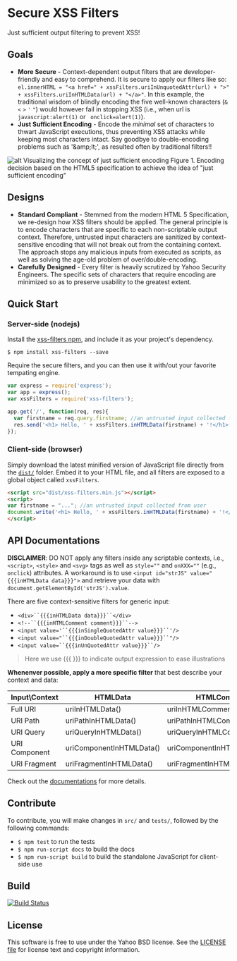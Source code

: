 Secure XSS Filters
=================
Just sufficient output filtering to prevent XSS!

## Goals

- **More Secure** - Context-dependent output filters that are developer-friendly and easy to comprehend. It is secure to apply our filters like so: ```el.innerHTML = "<a href=" + xssFilters.uriInUnquotedAttr(url) + ">" + xssFilters.uriInHTMLData(url) + "</a>"```. In this example, the traditional wisdom of blindly encoding the five well-known characters (```&``` ```<``` ```>``` ```'``` ```"```) would however fail in stopping XSS (i.e., when url is ```javascript:alert(1)``` or ``` onclick=alert(1)```).
- **Just Sufficient Encoding** - Encode the *minimal* set of characters to thwart JavaScript executions, thus preventing XSS attacks while keeping most characters intact. Say goodbye to double-encoding problems such as '&amp;amp;lt;', as resulted often by traditional filters!!

![alt Visualizing the concept of just sufficient encoding](https://ierg4210.github.io/web/images/xss-filters/xss-filters.png)
Figure 1. Encoding decision based on the HTML5 specification to achieve the idea of "just sufficient encoding"

## Designs

- **Standard Compliant** - Stemmed from the modern HTML 5 Specification, we re-design how XSS filters should be applied. The general principle is to encode characters that are specific to each non-scriptable output context. Therefore, untrusted input characters are sanitized by context-sensitive encoding that will not break out from the containing context. The approach stops any malicious inputs from executed as scripts, as well as solving the age-old problem of over/double-encoding.
- **Carefully Designed** - Every filter is heavily scrutized by Yahoo Security Engineers. The specific sets of characters that require encoding are minimized so as to preserve usability to the greatest extent.

## Quick Start

### Server-side (nodejs)

Install the [xss-filters npm](https://www.npmjs.com/package/xss-filters), and include it as your project's dependency.
```
$ npm install xss-filters --save
```

Require the secure filters, and you can then use it with/out your favorite tempating engine.
```javascript
var express = require('express');
var app = express();
var xssFilters = require('xss-filters');

app.get('/', function(req, res){
  var firstname = req.query.firstname; //an untrusted input collected from user
  res.send('<h1> Hello, ' + xssFilters.inHTMLData(firstname) + '!</h1>');
});
```

### Client-side (browser)

Simply download the latest minified version of JavaScript file directly from the [`dist/`](./dist) folder. Embed it to your HTML file, and all filters are exposed to a global object called `xssFilters`.
```html
<script src="dist/xss-filters.min.js"></script>
<script>
var firstname = "..."; //an untrusted input collected from user
document.write('<h1> Hello, ' + xssFilters.inHTMLData(firstname) + '!</h1>')
</script>
```

API Documentations
-------
**DISCLAIMER**: DO NOT apply any filters inside any scriptable contexts, i.e., `<script>`, `<style>` and `<svg>` tags as well as `style=""` and `onXXX=""` (e.g., `onclick`) attributes. A workaround is to use `<input id="strJS" value="{{{inHTMLData data}}}">` and retrieve your data with `document.getElementById('strJS').value`.

There are five context-sensitive filters for generic input:
 - `<div>``{{{inHTMLData data}}}``</div>`
 - `<!--``{{{inHTMLComment comment}}}``-->`
 - `<input value='``{{{inSingleQuotedAttr value}}}``'/>`
 - `<input value="``{{{inDoubleQuotedAttr value}}}``"/>`
 - `<input value=``{{{inUnQuotedAttr value}}}``/>`

> Here we use {{{ }}} to indicate output expression to ease illustrations

**Whenenver possible, apply a more specific filter** that best describe your context and data:

| Input\Context | HTMLData | HTMLComment | SingleQuotedAttr | DoubleQuotedAttr | UnQuotedAttr |
| -------- | -------- | -------- | -------- | -------- | -------- |
| Full URI | uriInHTMLData() | uriInHTMLComment() | uriInSingleQuotedAttr() | uriInDoubleQuotedAttr() | uriInUnQuotedAttr() |
| URI Path | uriPathInHTMLData() | uriPathInHTMLComment() | uriPathInSingleQuotedAttr() | uriPathInDoubleQuotedAttr() | uriPathInUnQuotedAttr() |
| URI Query | uriQueryInHTMLData() | uriQueryInHTMLComment() | uriQueryInSingleQuotedAttr() | uriQueryInDoubleQuotedAttr() | uriQueryInUnQuotedAttr() |
| URI Component | uriComponentInHTMLData() | uriComponentInHTMLComment() | uriComponentInSingleQuotedAttr() | uriComponentInDoubleQuotedAttr() | uriComponentInUnQuotedAttr() |
| URI Fragment | uriFragmentInHTMLData() | uriFragmentInHTMLComment() | uriFragmentInSingleQuotedAttr() | uriFragmentInDoubleQuotedAttr() | uriFragmentInUnQuotedAttr() |

Check out the [documentations](../../wiki) for more details.



Contribute
-------
To contribute, you will make changes in `src/` and `tests/`, followed by the following commands:
- ```$ npm test``` to run the tests
- ```$ npm run-script docs``` to build the docs
- ```$ npm run-script build``` to build the standalone JavaScript for client-side use

Build
-----
[![Build Status](https://travis-ci.org/yahoo/xss-filters.svg?branch=master)](https://travis-ci.org/yahoo/xss-filters)

License
-------

This software is free to use under the Yahoo BSD license.
See the [LICENSE file](./LICENSE) for license text and copyright information.
